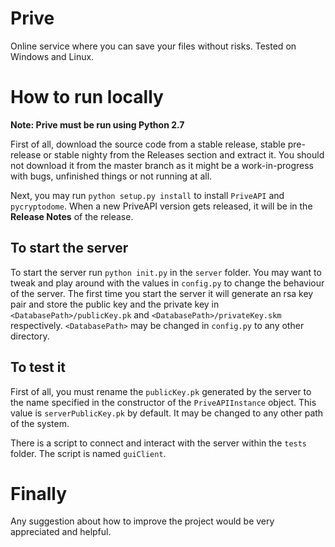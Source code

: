 # Prive
Online service where you can save your files without risks.
Tested on Windows and Linux.

# How to run locally

**Note: Prive must be run using Python 2.7**

First of all, download the source code from a stable release, stable pre-release or stable nighty from the Releases section and extract it. You should not download it from the master branch as it might be a work-in-progress with bugs, unfinished things or not running at all.

Next, you may run `python setup.py install` to install `PriveAPI` and `pycryptodome`. When a new PriveAPI version gets released, it will be in the **Release Notes** of the release.

## To start the server

To start the server run `python init.py` in the `server` folder. You may want to tweak and play around with the values in `config.py` to change the behaviour of the server. The first time you start the server it will generate an rsa key pair and store the public key and the private key in `<DatabasePath>/publicKey.pk` and `<DatabasePath>/privateKey.skm` respectively. `<DatabasePath>` may be changed in `config.py` to any other directory.

## To test it

First of all, you must rename the `publicKey.pk` generated by the server to the name specified in the constructor of the `PriveAPIInstance` object. This value is `serverPublicKey.pk` by default. It may be changed to any other path of the system.

There is a script to connect and interact with the server within the `tests` folder. The script is named `guiClient`.

# Finally
Any suggestion about how to improve the project would be very appreciated and helpful.
